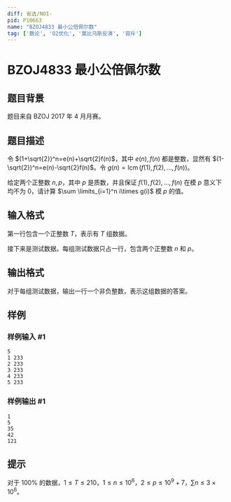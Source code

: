 ```yaml
---
diff: 省选/NOI-
pid: P10663
name: "BZOJ4833 最小公倍佩尔数"
tag: ['数论', 'O2优化', '莫比乌斯反演', '容斥']
---
```

# BZOJ4833 最小公倍佩尔数
## 题目背景

题目来自 BZOJ 2017 年 4 月月赛。
## 题目描述

令 $(1+\sqrt{2})^n=e(n)+\sqrt{2}f(n)$，其中 $e(n),f(n)$ 都是整数，显然有 $(1-\sqrt{2})^n=e(n)-\sqrt{2}f(n)$。令 $g(n)=\operatorname{lcm}(f(1),f(2),\dots,f(n))$。

给定两个正整数 $n,p$，其中 $p$ 是质数，并且保证 $f(1),f(2),\dots,f(n)$ 在模 $p$ 意义下均不为 $0$，请计算 $\sum \limits_{i=1}^n i\times g(i)$ 模 $p$ 的值。
## 输入格式

第一行包含一个正整数 $T$，表示有 $T$ 组数据。

接下来是测试数据。每组测试数据只占一行，包含两个正整数 $n$ 和 $p$。
## 输出格式

对于每组测试数据，输出一行一个非负整数，表示这组数据的答案。
## 样例

### 样例输入 #1
```
5
1 233
2 233
3 233
4 233
5 233
```
### 样例输出 #1
```
1
5
35
42
121
```
## 提示

对于 $100\%$ 的数据，$1\leq T\leq 210$，$1\leq n\leq 10^6$，$2\leq p\leq 10^9+7$，$\sum n\leq 3\times 10^6$。
